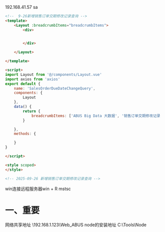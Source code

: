 192.168.41.57
sa  
```html
<!--  9-26新增销售订单交期修改记录查询 -->
<template>
    <Layout :breadcrumbItems="breadcrumbItems">
        <div>

            
        </div>

    </Layout>

</template>

<script>
import Layout from '@/components/Layout.vue'
import axios from 'axios'
export default {
    name: 'SalesOrderDueDateChangeQuery',
    components: {
        Layout
    },
    data() {
        return {
            breadcrumbItems: ['ABUS Big Data 大数据', '销售订单交期修改记录查询据字典查询'],
        }

    },
    methods: {

    }
}

</script>

<style scoped>
</style>

<!-- 2025-09-26 新增销售订单交期修改记录查询 -->

```
win连接远程服务器win + R mstsc 
# 一、重要
网络共享地址 \\192.168.1.123\Web_ABUS
node的安装地址  C:\Tools\Node



